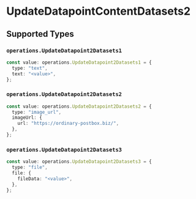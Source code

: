 # UpdateDatapointContentDatasets2


## Supported Types

### `operations.UpdateDatapoint2Datasets1`

```typescript
const value: operations.UpdateDatapoint2Datasets1 = {
  type: "text",
  text: "<value>",
};
```

### `operations.UpdateDatapoint2Datasets2`

```typescript
const value: operations.UpdateDatapoint2Datasets2 = {
  type: "image_url",
  imageUrl: {
    url: "https://ordinary-postbox.biz/",
  },
};
```

### `operations.UpdateDatapoint2Datasets3`

```typescript
const value: operations.UpdateDatapoint2Datasets3 = {
  type: "file",
  file: {
    fileData: "<value>",
  },
};
```

